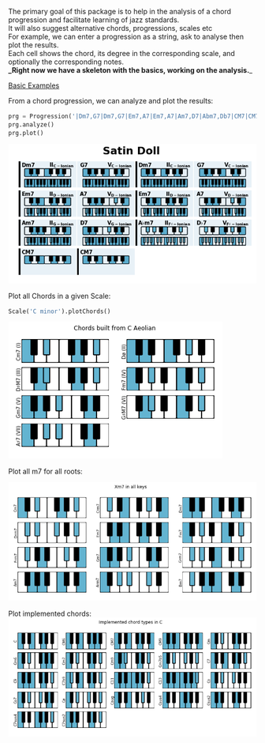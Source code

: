 The primary goal of this package is to help in the analysis of a chord progression and facilitate learning of jazz standards.  
It will also suggest alternative chords, progressions, scales etc     
For example, we can enter a progression as a string, ask to analyse then plot the results.   
Each cell shows the chord, its degree in the corresponding scale, and optionally the corresponding notes.  
**_Right now we have a skeleton with the basics, working on the analysis.**_  

[Basic Examples](https://github.com/NeuralControl/jazzTheory/blob/master/demos.ipynb)  

From a chord progression, we can analyze and plot the results:
```python
prg = Progression('|Dm7,G7|Dm7,G7|Em7,A7|Em7,A7|Am7,D7|Abm7,Db7|CM7|CM7|',name='Satin Doll')  
prg.analyze()  
prg.plot()  
```
![SatinDoll](img/SatinDoll.png)  


Plot all Chords in a given Scale:  
```python
Scale('C minor').plotChords()
```
![SatinDoll](img/allChords.png)  

Plot all m7 for all roots:  

![SatinDoll](img/allKeys.png)  

Plot implemented chords:  
![SatinDoll](img/ImplementedChords.png)

